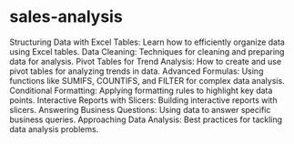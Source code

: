 # sales-analysis
Structuring Data with Excel Tables: Learn how to efficiently organize data using Excel tables.
Data Cleaning: Techniques for cleaning and preparing data for analysis.
Pivot Tables for Trend Analysis: How to create and use pivot tables for analyzing trends in data.
Advanced Formulas: Using functions like SUMIFS, COUNTIFS, and FILTER for complex data analysis.
Conditional Formatting: Applying formatting rules to highlight key data points.
Interactive Reports with Slicers: Building interactive reports with slicers.
Answering Business Questions: Using data to answer specific business queries.
Approaching Data Analysis: Best practices for tackling data analysis problems.






